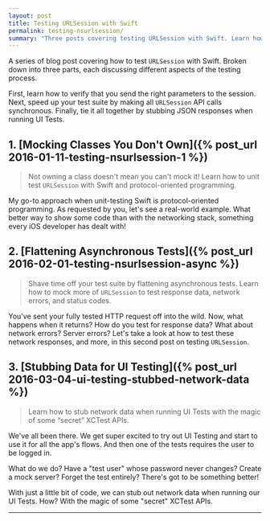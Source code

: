 ```yaml
---
layout: post
title: Testing URLSession with Swift
permalink: testing-nsurlsession/
summary: "Three posts covering testing URLSession with Swift. Learn how to mock class you don't own, flatten asynchronous tests, and stub data for UI Testing."
---
```


A series of blog post covering how to test `URLSession` with Swift. Broken down into three parts, each discussing different aspects of the testing process.

First, learn how to verify that you send the right parameters to the session. Next, speed up your test suite by making all `URLSession` API calls synchronous. Finally, tie it all together by stubbing JSON responses when running UI Tests.

## 1. [Mocking Classes You Don't Own]({% post_url 2016-01-11-testing-nsurlsession-1 %})

> Not owning a class doesn't mean you can't mock it! Learn how to unit test `URLSession` with Swift and protocol-oriented programming.

My go-to approach when unit-testing Swift is protocol-oriented programming. As requested by you, let's see a real-world example. What better way to show some code than with the networking stack, something every iOS developer has dealt with!

## 2. [Flattening Asynchronous Tests]({% post_url 2016-02-01-testing-nsurlsession-async %})

> Shave time off your test suite by flattening asynchronous tests. Learn how to mock more of `URLSession` to test response data, network errors, and status codes.

You've sent your fully tested HTTP request off into the wild. Now, what happens when it returns? How do you test for response data? What about network errors? Server errors? Let's take a look at how to test these network responses, and more, in this second post on testing `URLSession`.

## 3. [Stubbing Data for UI Testing]({% post_url 2016-03-04-ui-testing-stubbed-network-data %})

> Learn how to stub network data when running UI Tests with the magic of some “secret” XCTest APIs.

We've all been there. We get super excited to try out UI Testing and start to use it for all the app's flows. And then one of the tests requires the user to be logged in.

What do we do? Have a "test user" whose password never changes? Create a mock server? Forget the test entirely? There's got to be something better!

With just a little bit of code, we can stub out network data when running our UI Tests. How? With the magic of some "secret" XCTest APIs.

<hr />
